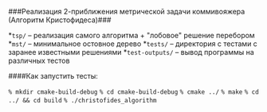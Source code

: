 ###Реализация 2-приближения метрической задачи коммивояжера (Алгоритм Кристофидеса)###

*`tsp/` – реализация самого алгоритма + "лобовое" решение перебором
*`mst/` – минимальное остовное дерево
*`tests/` – директория с тестами с заранее известными решениями
*`test-outputs/` – вывод программы на различных тестов

####Как запустить тесты:

`% mkdir cmake-build-debug`
`% cd cmake-build-debug`
`% cmake ../`
`% make`
`% cd ../ && cd build`
`% ./christofides_algorithm`
